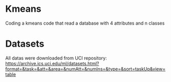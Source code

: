 # Kmeans
Coding a kmeans code that read a database with 4 attributes and n classes

# Datasets

All datas were downloaded from UCI repository:
  https://archive.ics.uci.edu/ml/datasets.html?format=&task=&att=&area=&numAtt=&numIns=&type=&sort=taskUp&view=table
